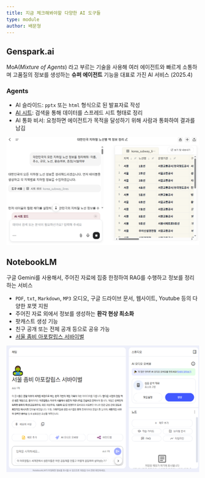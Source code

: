 ```yaml
---
title: 지금 체크해봐야할 다양한 AI 도구들
type: module
author: 배문형
---
```


## Genspark.ai

MoA(*Mixture of Agents*) 라고 부르는 기술을 사용해 여러 에이전트와 빠르게 소통하며 고품질의 정보를 생성하는 **슈퍼 에이전트** 기능을 대표로 가진 AI 서비스 (2025.4)

### Agents

- AI 슬라이드: `pptx` 또는 `html` 형식으로 된 발표자료 작성
- [AI 시트](https://www.genspark.ai/agents?id=de55b136-3ca6-41f2-afb3-cb073c1c693c): 검색을 통해 데이터를 스프레드 시트 형태로 정리
- AI 통화 비서: 요청하면 에이전트가 목적을 달성하기 위해 사람과 통화하여 결과를 남김

![](../attachments/chatgpt-genspark_ai_sheets.png)

## NotebookLM

구글 Gemini를 사용해서, 주어진 자료에 집중 한정하여 RAG를 수행하고 정보를 정리하는 서비스

- `PDF`, `txt`, `Markdown`, `MP3` 오디오, 구글 드라이브 문서, 웹사이트, Youtube 등의 다양한 포맷 지원
- 주어진 자료 외에서 정보를 생성하는 **환각 현상 최소화**
- 팟캐스트 생성 기능
- 친구 공개 또는 전체 공개 등으로 공유 가능
- [서울 좀비 아포칼립스 서바이벌](https://notebooklm.google.com/notebook/dbf52a76-e468-4a5f-a88b-4a667c0f6435?original_referer=https:%2F%2Fnotebooklm.google%23&pli=1)

![](attachments/chatgpt-notebook_lm.png)